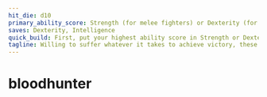 ```yaml
---
hit_die: d10
primary_ability_score: Strength (for melee fighters) or Dexterity (for archers/finesse fighters) and Intelligence or Wisdom
saves: Dexterity, Intelligence
quick_build: First, put your highest ability score in Strength or Dexterity, depending on whether you want to focus on melee weapons or on archery (or finesse weapons). Your next-highest score should be Intelligence, if you plan to focus on the potency of blood curses and mystical power, or Constitution, if you want to have additional hit points to empower your abilities through sacrifice. Second, choose the soldier or urchin background.
tagline: Willing to suffer whatever it takes to achieve victory, these adept warriors have forged themselves into a potent force dedicated to protecting the innocent
---
```


# bloodhunter
